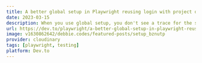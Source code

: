 ```yaml
---
title: A better global setup in Playwright reusing login with project dependencies
date: 2023-03-15
description: When you use global setup, you don't see a trace for the setup part of your tests and the setup doesn't appear in the HTML report. This can make debugging difficult. It's also not possible to use fixtures in global setup. In order to fix this issue, project dependencies were created.
url: https://dev.to/playwright/a-better-global-setup-in-playwright-reusing-login-with-project-dependencies-14
image: v1630862642/debbie.codes/featured-posts/setup_bznutp
provider: cloudinary
tags: [playwright, testing]
platform: Dev.to
---
```

